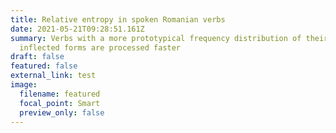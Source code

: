 ```yaml
---
title: Relative entropy in spoken Romanian verbs
date: 2021-05-21T09:28:51.161Z
summary: Verbs with a more prototypical frequency distribution of their
  inflected forms are processed faster
draft: false
featured: false
external_link: test
image:
  filename: featured
  focal_point: Smart
  preview_only: false
---
```

